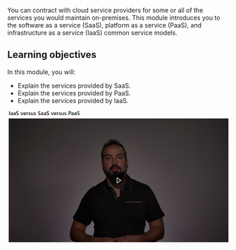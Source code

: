 You can contract with cloud service providers for some or all of the services you would maintain on-premises. This module introduces you to the software as a service (SaaS), platform as a service (PaaS), and infrastructure as a service (IaaS) common service models.

## Learning objectives

In this module, you will:

- Explain the services provided by SaaS.
- Explain the services provided by PaaS.
- Explain the services provided by IaaS.

<a href="https://docs.microsoft.com/en-us/learn/modules/principles-cloud-computing/5-types-of-cloud-services"><img src="../media/1-intro-video.png"></a>
